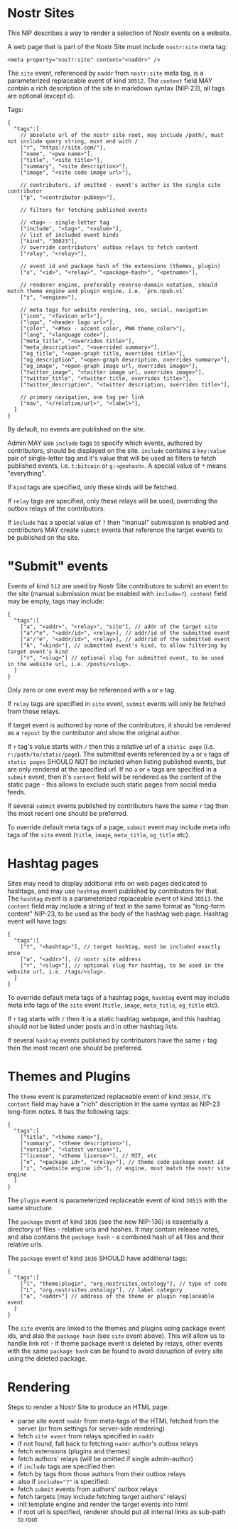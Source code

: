 Nostr Sites
===========

This NIP describes a way to render a selection of Nostr events on a website.

A web page that is part of the Nostr Site must include `nostr:site` meta tag:
```
<meta property="nostr:site" content="<naddr>" /> 
```

The `site` event, referenced by `naddr` from `nostr:site` meta tag, is a parameterized replaceable event of kind `30512`. The `content` field MAY contain a rich description of the site in markdown syntax (NIP-23), all tags are optional (except `d`).

Tags:
```
{
  "tags":[
    // absolute url of the nostr site root, may include /path/, must not include query string, must end with /
    ["r", "https://site.com/"], 
    ["name", "<pwa name>"],
    ["title", "<site title>"],
    ["summary", "<site description>"],
    ["image", "<site code image url>"],

    // contributors, if omitted - event's author is the single site contributor
    ["p", "<contributor-pubkey>"],

    // filters for fetching published events

    // <tag> - single-letter tag
    ["include", "<tag>", "<value>"],
    // list of included event kinds
    ["kind", "30023"],
    // override contributors' outbox relays to fetch content 
    ["relay", "<relay>"],

    // event id and package hash of the extensions (themes, plugin)
    ["x", "<id>", "<relay>", "<package-hash>", "<petname>"],

    // renderer engine, preferably reverse-domain notation, should match theme engine and plugin engine, i.e. `pro.npub.v1`
    ["z", "<engine>"],

    // meta tags for website rendering, seo, social, navigation
    ["icon", "<favicon url>"],
    ["logo", "<header logo url>"],
    ["color", "<#hex - accent color, PWA theme_color>"],
    ["lang", "<language code>"],
    ["meta_title", "<overrides title>"],
    ["meta_description", "<overrided summary>"],
    ["og_title", "<open-graph title, overrides title>"],
    ["og_description", "<open-graph description, overrides summary>"],
    ["og_image", "<open-graph image url, overrides image>"],
    ["twitter_image", "<twitter image url, overrides image>"],
    ["twitter_title", "<twitter title, overrides title>"],
    ["twitter_description", "<twitter description, overrides title>"],

    // primary navigation, one tag per link
    ["nav", "</relative/url>", "<label>"],
  ]
}
```

By default, no events are published on the site. 

Admin MAY use `include` tags to specify which events, authored by contributors, should be displayed on the site. `include` contains a `key:value` pair of single-letter tag and it's value that will be used as filters to fetch published events, i.e. `t:bitcoin` or `g:<geohash>`. A special value of `*` means "everything". 

If `kind` tags are specified, only these kinds will be fetched.

If `relay` tags are specified, only these relays will be used, overriding the outbox relays of the contributors.

If `include` has a special value of `?` then "manual" submission is enabled and contributors MAY create `submit` events that reference the target events to be published on the site.

"Submit" events
===============

Events of kind `512` are used by Nostr Site contributors to submit an event to the site (manual submission must be enabled with `include=?`). `content` field may be empty, tags may include:
```
{
  "tags":[
    ["a", "<addr>", "<relay>", "site"], // addr of the target site
    ["a"/"e", "<addr/id>", <relay>], // addr/id of the submitted event 
    ["a"/"e", "<addr/id>", <relay>], // addr/id of the submitted event 
    ["k", "<kind>"], // submitted event's kind, to allow filtering by target event's kind
    ["r", "<slug>"] // optional slug for submitted event, to be used in the website url, i.e. /posts/<slug>.
  ]
}
```

Only zero or one event may be referenced with `a` or `e` tag.

If `relay` tags are specified in `site` event, `submit` events will only be fetched from those relays.

If target event is authored by none of the contributors, it should be rendered as a `repost` by the contributor and show the original author.

If `r` tag's value starts with `/` then this a relative url of a `static page` (i.e. `r:/path/to/static/page`). The submitted events referenced by `a` or `e` tags of `static pages` SHOULD NOT be included when listing published events, but are only rendered at the specified url. If no `a` or `e` tags are specified in a `submit` event, then it's `content` field will be rendered as the content of the static page - this allows to exclude such static pages from social media feeds.

If several `submit` events published by contributors have the same `r` tag then the most recent one should be preferred.

To override default meta tags of a page, `submit` event may include meta info tags of the `site` event (`title`, `image`, `meta_title`, `og_title` etc). 
 

Hashtag pages
=============

Sites may need to display additional info on web pages dedicated to hashtags, and may use `hashtag` event published by contributors for that. The `hashtag` event is a parameterized replaceable event of kind `30513`. the `content` field may include a string of text in the same format as "long-form content" NIP-23, to be used as the body of the hashtag web page. Hashtag event will have tags:

```
{
  "tags":[
    ["t", "<hashtag>"], // target hashtag, must be included exactly once
    ["a", "<addr>"], // nostr site address
    ["r", "<slug>"], // optional slug for hashtag, to be used in the website url, i.e. /tags/<slug>.
  ]
}
```

To override default meta tags of a hashtag page, `hashtag` event may include meta info tags of the `site` event (`title`, `image`, `meta_title`, `og_title` etc). 

If `r` tag starts with `/` then it is a static hashtag webpage, and this hashtag should not be listed under posts and in other hashtag lists.

If several `hashtag` events published by contributors have the same `r` tag then the most recent one should be preferred.

Themes and Plugins
==================

The `theme` event is parameterized replaceable event of kind `30514`, it's `content` field may have a "rich" description in the same syntax as NIP-23 long-form notes. It has the following tags:

```
{
  "tags":[
    ["title", "<theme name>"],
    ["summary", "<theme description>"],
    ["version", "<latest version>"], 
    ["license", "<theme license>"], // MIT, etc
    ["e", "<package id>", "<relay>"], // theme code package event id
    ["z", "<website engine id>"], // engine, must match the nostr site engine
  ]
}
```

The `plugin` event is parameterized replaceable event of kind `30515` with the same structure.

The `package` event of kind `1036` (see the new NIP-136) is essentially a directory of files - relative urls and hashes. It may contain release notes, and also contains the `package hash` - a combined hash of all files
and their relative urls. 

The `package` event of kind `1036` SHOULD have additional tags:
```
{
  "tags":[
    ["l", "theme|plugin", "org.nostrsites.ontology"], // type of code
    ["L", "org.nostrsites.ontology"], // label category
    ["a", "<addr>"] // address of the theme or plugin replaceable event
  ]
}
```

The `site` events are linked to the themes and plugins using package event ids, and also the `package hash` (see `site` event above). This will allow us to handle link rot - if theme package event is deleted by relays, other events with the same `package hash` can be found to avoid disruption of every site using the deleted package.  

Rendering
=========

Steps to render a Nostr Site to produce an HTML page:
- parse site event `naddr` from meta-tags of the HTML fetched from the server (or from settings for server-side rendering)
- fetch `site event` from relays specified in `naddr`
 - if not found, fall back to fetching `naddr` author's outbox relays
- fetch extensions (plugins and themes)
- fetch authors' relays (will be omitted if single admin-author)
- if `include` tags are specified then
 - fetch by tags from those authors from their outbox relays
- also if `include="?"` is specified:
 - fetch `submit` events from authors' outbox relays
 - fetch targets (may include fetching target authors' relays)
- init template engine and render the target events into html
- if root url is specified, renderer should put all internal links as sub-path to root
